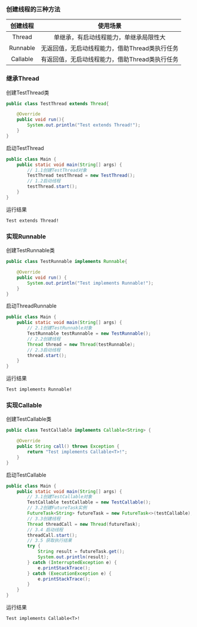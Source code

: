 ### 创建线程的三种方法

| 创建线程 | 使用场景 |
| :-:  | :-:  |
| Thread|单继承，有启动线程能力，单继承局限性大 |
| Runnable|无返回值，无启动线程能力，借助Thread类执行任务|
| Callable|有返回值，无启动线程能力，借助Thread类执行任务 |

### 继承Thread

创建TestThread类
```java
public class TestThread extends Thread{

    @Override
    public void run(){
        System.out.println("Test extends Thread!");
    }
}
```

启动TestThread
```java
public class Main {
    public static void main(String[] args) {
        // 1.1创建TestThread对象
        TestThread testThread = new TestThread();
        // 1.2启动线程
        testThread.start();
    }
}
```

运行结果
```text
Test extends Thread!
```

### 实现Runnable

创建TestRunnable类
```java
public class TestRunnable implements Runnable{

    @Override
    public void run() {
        System.out.println("Test implements Runnable!");
    }
}
```

启动ThreadRunnable
```java
public class Main {
    public static void main(String[] args) {
        // 2.1创建TestRunnable对象
        TestRunnable testRunnable = new TestRunnable();
        // 2.2创建线程
        Thread thread = new Thread(testRunnable);
        // 2.3启动线程
        thread.start();  
    }
}
```

运行结果
```text
Test implements Runnable!
```


### 实现Callable

创建TestCallable类
```java
public class TestCallable implements Callable<String> {

    @Override
    public String call() throws Exception {
        return "Test implements Callable<T>!";
    }
}
```

启动TestCallable
```java
public class Main {
    public static void main(String[] args) {
        // 3.1创建TestCallable对象
        TestCallable testCallable = new TestCallable();
        // 3.2创建FutureTask实例
        FutureTask<String> futureTask = new FutureTask<>(testCallable);
        // 3.3创建线程
        Thread threadCall = new Thread(futureTask);
        // 3.4 启动线程
        threadCall.start();
        // 3.5 获取执行结果
        try {
            String result = futureTask.get();
            System.out.println(result);
        } catch (InterruptedException e) {
            e.printStackTrace();
        } catch (ExecutionException e) {
            e.printStackTrace();
        }
    }
}
```

运行结果
```text
Test implements Callable<T>!
```


